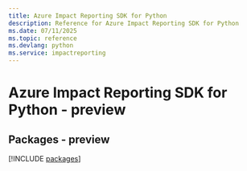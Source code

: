 ```yaml
---
title: Azure Impact Reporting SDK for Python
description: Reference for Azure Impact Reporting SDK for Python
ms.date: 07/11/2025
ms.topic: reference
ms.devlang: python
ms.service: impactreporting
---
```

# Azure Impact Reporting SDK for Python - preview
## Packages - preview
[!INCLUDE [packages](impact-reporting-index.md)]